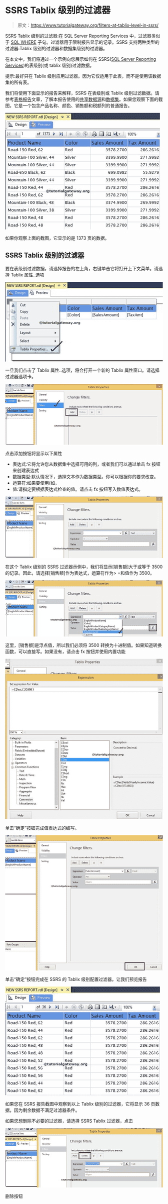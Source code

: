 # SSRS Tablix 级别的过滤器

> 原文：<https://www.tutorialgateway.org/filters-at-tablix-level-in-ssrs/>

SSRS Tablix 级别的过滤器:在 SQL Server Reporting Services 中，过滤器类似于 [SQL WHERE](https://www.tutorialgateway.org/sql-where-clause/) 子句。过滤器用于限制报告显示的记录。SSRS 支持两种类型的过滤器:Tablix 级别的过滤器和数据集级别的过滤器。

在本文中，我们将通过一个示例向您展示如何在 SSRS([SQL Server Reporting Services](https://www.tutorialgateway.org/ssrs/))的表级别(或 tablix 级别)过滤数据。

提示:最好只在 Tablix 级别应用过滤器。因为它仅适用于此表，而不是使用该数据集的所有表。

我们将使用下面显示的报告来解释，SSRS 在表级别或 Tablix 级别过滤数据。请参考[表格报告](https://www.tutorialgateway.org/ssrs-table-report/)文章，了解本报告使用的[共享数据源](https://www.tutorialgateway.org/ssrs-shared-data-source/)和[数据集](https://www.tutorialgateway.org/shared-dataset-in-ssrs/)。如果您观察下面的截图，它是一个包含产品名称、颜色、销售额和税额列的普通报告。

![Filters at Table Level in SSRS 2014](img/8ff6440724fd4eb5955e694a31d4aef8.png)

如果你观察上面的截图，它显示的是 1373 页的数据。

## SSRS Tablix 级别的过滤器

要在表级别过滤数据，请选择报告的左上角，右键单击它将打开上下文菜单。请选择 Tablix 属性..选项

![Filters at Table Level in SSRS 1](img/6c51f26a45af33a4a8a5baa815a701b2.png)

一旦我们点击了 Tablix 属性..选项，将会打开一个新的 Tablix 属性窗口。请选择过滤器选项卡。

![Filters at Tablix Level in SSRS 2](img/682e65be91dcab0d55b3285f51de0b34.png)

点击添加按钮将显示以下属性

*   表达式:它将允许您从数据集中选择可用的列，或者我们可以通过单击 fx 按钮来创建表达式
*   数据类型:默认情况下，选择文本作为数据类型。你可以根据你的要求改变。
*   运算符:如果要使用(如，
*   值:请指定要根据表达式检查的值。请点击 fx 按钮写入数值表达式。

![Filters at Tablix Level in SSRS 3](img/fa019d5830d51629c8ad2bea2bbbd429.png)

在这个 Tablix 级别的 SSRS 过滤器示例中，我们将显示[销售额]大于或等于 3500 的记录。因此，请选择[销售额]作为表达式，运算符作为> =和值作为 3500。

![Filters at Tablix Level in SSRS 4](img/6287693511cafe9a3c44674ff08e62f4.png)

这里，[销售额]是浮点值，所以我们必须将 3500 转换为十进制值。如果知道转换函数，可以直接写。如果没有，请点击 fx 按钮并使用内置功能

![Filters at Tablix Level in SSRS 5](img/301c6ba22bc63ef5fa0699f809d24d5d.png)

单击“确定”按钮完成值表达式的编写。

![Filters at Tablix Level in SSRS 6](img/370a64fc1a2799d10627b4f8bdca8ca6.png)

单击“确定”按钮完成在 SSRS 的 Tablix 级别配置过滤器。让我们预览报告

![Filters at Tablix Level in SSRS 8](img/3f7e5e51199798ceea28d357f12a5233.png)

如果您在 SSRS 报告截图中观察到以上 Tablix 级别的过滤器，它将显示 36 页数据，因为剩余数据不满足过滤器条件。

如果您想删除不必要的过滤器，请选择 SSRS Tablix 过滤器，点击

![Filters at Tablix Level in SSRS 8](img/c913ca6b391ee78d153ca2e08e720508.png)

删除按钮